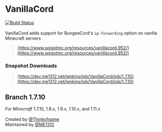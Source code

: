 # VanillaCord
[![Build Status](https://dev.me1312.net/jenkins/job/VanillaCord/job/1.7.10/badge/icon)](https://dev.me1312.net/jenkins/job/VanillaCord/job/1.7.10/)<br>
<br>
VanillaCord adds support for BungeeCord's `ip-forwarding` option on vanilla Minecraft servers
> [https://www.spigotmc.org/resources/vanillacord.952/](https://www.spigotmc.org/resources/vanillacord.952/)

### Snapshot Downloads
> [https://dev.me1312.net/jenkins/job/VanillaCord/job/1.7.10](https://dev.me1312.net/jenkins/job/VanillaCord/job/1.7.10)

## Branch 1.7.10
*For Minecraft* 1.7.10, 1.8.x, 1.9.x, 1.10.x, and 1.11.x
<br><br>
Created by [@Thinkofname](https://github.com/Thinkofname/vanillacord/tree/cc7fac96ffc2f679ffc13ebe57c5688e087c4d82)<br>
Maintained by [@ME1312](https://github.com/ME1312/VanillaCord/tree/1.7.10)
